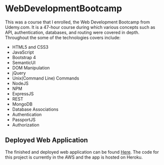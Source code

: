 # WebDevelopmentBootcamp

This was a course that I enrolled, the Web Development Bootcamp from Udemy.com. It is a 47-hour
course during which various concepts such as API, authentication, databases, and routing were
covered in depth. Throughout the some of the technologies covers include:

- HTML5 and CSS3
- JavaScript
- Bootstrap 4
- SemanticUI
- DOM Manipulation
- jQuery
- Unix(Command Line) Commands
- NodeJS
- NPM
- ExpressJS
- REST
- MongoDB
- Database Associations
- Authentication
- PassportJS
- Authorization

## Deployed Web Application
The finished and deployed web application can be found [Here]. The code for this project
is currently in the AWS and the app is hosted on Heroku.

[Here]: https://afternoon-refuge-47213.herokuapp.com/campgrounds